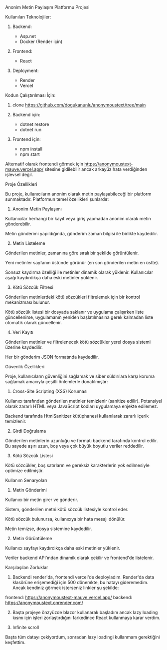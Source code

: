 Anonim Metin Paylaşım Platformu Projesi

Kullanılan Teknolojiler:

1. Backend:
    - Asp.net
    - Docker (Render için)

2. Frontend:
    - React

3. Deployment:
    - Render
    - Vercel
    
Kodun Çalıştırılması İçin:

1. clone https://github.com/dogukanunlu/anonymoustext/tree/main

2. Backend için: 
    - dotnet restore
    - dotnet run

3. Frontend için:
    - npm install
    - npm start

Alternatif olarak frontendi görmek için https://anonymoustext-mauve.vercel.app/ sitesine gidilebilir ancak arkayüz hata verdiğinden işlevsel değil.



Proje Özellikleri

Bu proje, kullanıcıların anonim olarak metin paylaşabileceği bir platform sunmaktadır. Platformun temel özellikleri şunlardır:

1. Anonim Metin Paylaşımı

Kullanıcılar herhangi bir kayıt veya giriş yapmadan anonim olarak metin gönderebilir.

Metin gönderimi yapıldığında, gönderim zaman bilgisi ile birlikte kaydedilir.

2. Metin Listeleme

Gönderilen metinler, zamanına göre sıralı bir şekilde görüntülenir.

Yeni metinler sayfanın üstünde görünür (en son gönderilen metin en üstte).

Sonsuz kaydırma özelliği ile metinler dinamik olarak yüklenir. Kullanıcılar aşağı kaydırdıkça daha eski metinler yüklenir.

3. Kötü Sözcük Filtresi

Gönderilen metinlerdeki kötü sözcükleri filtrelemek için bir kontrol mekanizması bulunur.

Kötü sözcük listesi bir dosyada saklanır ve uygulama çalışırken liste güncellenirse, uygulamanın yeniden başlatılmasına gerek kalmadan liste otomatik olarak güncellenir.

4. Veri Kayıtı

Gönderilen metinler ve filtrelenecek kötü sözcükler yerel dosya sistemi üzerine kaydedilir.

Her bir gönderim JSON formatında kaydedilir.

Güvenlik Özellikleri

Proje, kullanıcıların güvenliğini sağlamak ve siber súldırılara karşı koruma sağlamak amacıyla çeşitli önlemlerle donatılmıştır:

1. Cross-Site Scripting (XSS) Koruması

Kullanıcı tarafından gönderilen metinler temizlenir (sanitize edilir). Potansiyel olarak zararlı HTML veya JavaScript kodları uygulamaya enjekte edilemez.

Backend tarafında HtmlSanitizer kütüphanesi kullanılarak zararlı içerik temizlenir.

2. Girdi Doğrulama

Gönderilen metinlerin uzunluğu ve formatı backend tarafında kontrol edilir. Bu sayede aşırı uzun, boş veya çok büyük boyutlu veriler reddedilir.

3. Kötü Sözcük Listesi

Kötü sözcükler, boş satırların ve gereksiz karakterlerin yok edilmesiyle optimize edilmiştir.



Kullanım Senaryoları

1. Metin Gönderimi

Kullanıcı bir metin girer ve gönderir.

Sistem, gönderilen metni kötü sözcük listesiyle kontrol eder.

Kötü sözcük bulunursa, kullanıcıya bir hata mesajı dönülür.

Metin temizse, dosya sistemine kaydedilir.

2. Metin Görüntüleme

Kullanıcı sayfayı kaydırdıkça daha eski metinler yüklenir.

Veriler backend API'ından dinamik olarak çekilir ve frontend'de listelenir.



Karşılaşılan Zorluklar

1. Backendi render'da, frontendi vercel'de deployladım. Render'da data klasörüne erişemediği için 500 dönemkte, bu hatayı gideremedim. Ancak kendiniz görmek isterseniz linkler şu şekilde:

frontend: https://anonymoustext-mauve.vercel.app/
backend: https://anonymoustext.onrender.com/

2. Başta projeye önzyüzde blazor kullanarak başladım ancak lazy loading kısmı için işleri zorlaştırdığını farkedince React kullanmaya karar verdim.

3. Infinite scroll

Başta tüm datayı çekiyordum, sonradan lazy loadingi kullanmam gerektiğini keşfettim.
